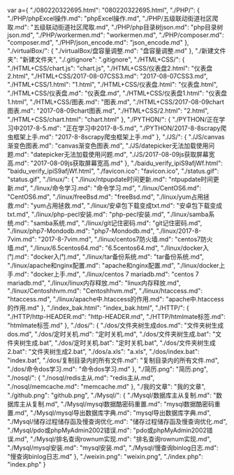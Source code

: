 var a={
  "./080220322695.html": "080220322695.html", 
  "./PHP/": {
    "./PHP/phpExcel操作.md": "phpExcel操作.md", 
    "./PHP/五级联动街道社区爬取.md": "五级联动街道社区爬取.md", 
    "./PHP/php目录树json.md": "php目录树json.md", 
    "./PHP/workermen.md": "workermen.md", 
    "./PHP/composer.md": "composer.md", 
    "./PHP/json_encode.md": "json_encode.md"
  }, 
  "./virtualBox/": {
    "./virtualBox/盘容量调整.md": "盘容量调整.md"
  }, 
  "./新建文件夹": "新建文件夹", 
  "./.gitignore": ".gitignore", 
  "./HTML+CSS/": {
    "./HTML+CSS/chart.js": "chart.js", 
    "./HTML+CSS/仪表盘2.html": "仪表盘2.html", 
    "./HTML+CSS/2017-08-07CSS3.md": "2017-08-07CSS3.md", 
    "./HTML+CSS/1.html": "1.html", 
    "./HTML+CSS/仪表盘.html": "仪表盘.html", 
    "./HTML+CSS/仪表盘.md": "仪表盘.md", 
    "./HTML+CSS/仪表盘1.html": "仪表盘1.html", 
    "./HTML+CSS/图表.md": "图表.md", 
    "./HTML+CSS/2017-08-09chart图表.md": "2017-08-09chart图表.md", 
    "./HTML+CSS/2.html": "2.html", 
    "./HTML+CSS/chart.html": "chart.html"
  }, 
  "./PYTHON/": {
    "./PYTHON/正在学习中2017-8-5.md": "正在学习中2017-8-5.md", 
    "./PYTHON/2017-8-8scrapy爬虫框架上手.md": "2017-8-8scrapy爬虫框架上手.md"
  }, 
  "./JS/": {
    "./JS/canvas渐变色图表.md": "canvas渐变色图表.md", 
    "./JS/datepicker无法加载使用问题.md": "datepicker无法加载使用问题.md", 
    "./JS/2017-08-09js获取屏幕宽高.md": "2017-08-09js获取屏幕宽高.md"
  }, 
  "./baidu_verify_ipiS9afjWf.html": "baidu_verify_ipiS9afjWf.html", 
  "./favicon.ico": "favicon.ico", 
  "./status.gif": "status.gif", 
  "./linux/": {
    "./linux/ntpupdate时间更新.md": "ntpupdate时间更新.md", 
    "./linux/命令学习.md": "命令学习.md", 
    "./linux/CentOS6.md": "CentOS6.md", 
    "./linux/freeBsd.md": "freeBsd.md", 
    "./linux/yum占用拯救.md": "yum占用拯救.md", 
    "./linux/安卓包下载变成txt.md": "安卓包下载变成txt.md", 
    "./linux/php-pecl安装.md": "php-pecl安装.md", 
    "./linux/samba系统.md": "samba系统.md", 
    "./linux/git记住密码.md": "git记住密码.md", 
    "./linux/php7-Mondodb.md": "php7-Mondodb.md", 
    "./linux/2017-8-7vim.md": "2017-8-7vim.md", 
    "./linux/centos7防火墙.md": "centos7防火墙.md", 
    "./linux/6.5centos64.md": "6.5centos64.md", 
    "./linux/docker入门.md": "docker入门.md", 
    "./linux/tar备份系统.md": "tar备份系统.md", 
    "./linux/apache和nginx配置.md": "apache和nginx配置.md", 
    "./linux/docker上手.md": "docker上手.md", 
    "./linux/centos 7 mariadb.md": "centos 7 mariadb.md", 
    "./linux/linux内存释放.md": "linux内存释放.md", 
    "./linux/Centoshhvm.md": "Centoshhvm.md", 
    "./linux/htaccess.md": "htaccess.md", 
    "./linux/apache中.htaccess的作用.md": "apache中.htaccess的作用.md"
  }, 
  "./index_bak.html": "index_bak.html", 
  "./HTTP/": {
    "./HTTP/http-HEADER.md": "http-HEADER.md", 
    "./HTTP/htmlmate标签.md": "htmlmate标签.md"
  }, 
  "./dos/": {
    "./dos/文件夹树生成dos.md": "文件夹树生成dos.md", 
    "./dos/定时关机.md": "定时关机.md", 
    "./dos/文件夹树生成.bat": "文件夹树生成.bat", 
    "./dos/定时关机.bat": "定时关机.bat", 
    "./dos/文件夹树生成2.bat": "文件夹树生成2.bat", 
    "./dos/a.xls": "a.xls", 
    "./dos/index.bat": "index.bat", 
    "./dos/复制目录内的所有文件.md": "复制目录内的所有文件.md", 
    "./dos/命令dos学习.md": "命令dos学习.md"
  }, 
  "./简历.png": "简历.png", 
  "./nosql/": {
    "./nosql/redis主从.md": "redis主从.md", 
    "./nosql/memcache.md": "memcache.md"
  }, 
  "./我的文章": "我的文章", 
  "./github.png": "github.png", 
  "./Mysql/": {
    "./Mysql/数据库主从复制.md": "数据库主从复制.md", 
    "./Mysql/mysql数据酷密码重置.md": "mysql数据酷密码重置.md", 
    "./Mysql/mysql导出数据库字典.md": "mysql导出数据库字典.md", 
    "./Mysql/储存过程储存函及慢查询优化.md": "储存过程储存函及慢查询优化.md", 
    "./Mysql/pdo或phpMyAdmin2002错误.md": "pdo或phpMyAdmin2002错误.md", 
    "./Mysql/排名查询rownum实现.md": "排名查询rownum实现.md", 
    "./Mysql/mysql安装.md": "mysql安装.md", 
    "./Mysql/慢查询binlog日志.md": "慢查询binlog日志.md"
  }, 
  "./weixin.png": "weixin.png", 
  "./index.php": "index.php"
}